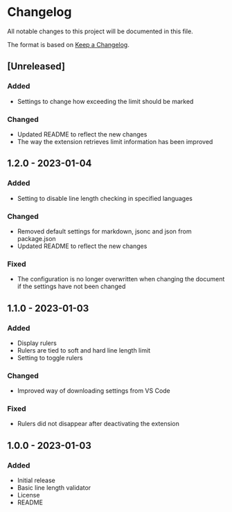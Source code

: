 # Changelog

All notable changes to this project will be documented in this file.

The format is based on [Keep a Changelog](https://keepachangelog.com/en/1.0.0/).

## [Unreleased]

### Added

- Settings to change how exceeding the limit should be marked

### Changed

- Updated README to reflect the new changes
- The way the extension retrieves limit information has been improved

## 1.2.0 - 2023-01-04

### Added

- Setting to disable line length checking in specified languages

### Changed

- Removed default settings for markdown, jsonc and json from package.json
- Updated README to reflect the new changes

### Fixed

- The configuration is no longer overwritten when changing the document if the settings have not been changed

## 1.1.0 - 2023-01-03

### Added

- Display rulers
- Rulers are tied to soft and hard line length limit
- Setting to toggle rulers

### Changed

- Improved way of downloading settings from VS Code

### Fixed

- Rulers did not disappear after deactivating the extension

## 1.0.0 - 2023-01-03

### Added

- Initial release
- Basic line length validator
- License
- README
